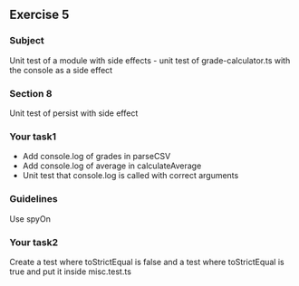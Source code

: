 <h2>Exercise 5</h2>

<h3>Subject</h3> 
Unit test of a module with side effects - unit test of grade-calculator.ts with the console as a side effect


<h3>Section 8</h3>
Unit test of persist with side effect


<h3>Your task1</h3>
<ul>
<li>Add console.log of grades in parseCSV</li>
<li>Add console.log of average in calculateAverage</li>
<li>Unit test that console.log is called with correct arguments</li>
</ul>

<h3>Guidelines</h3>
Use spyOn

<h3>Your task2</h3>
Create a test where toStrictEqual is false and a test where toStrictEqual is true and put it inside misc.test.ts
